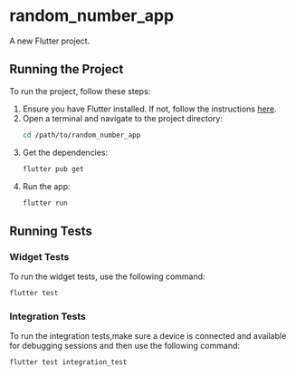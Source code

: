# random_number_app

A new Flutter project.

## Running the Project

To run the project, follow these steps:

1. Ensure you have Flutter installed. If not, follow the instructions [here](https://docs.flutter.dev/get-started/install). 
2. Open a terminal and navigate to the project directory:
    ```sh
    cd /path/to/random_number_app
    ```
3. Get the dependencies:
    ```sh
    flutter pub get
    ```
4. Run the app:
    ```sh
    flutter run
    ```

## Running Tests

### Widget Tests

To run the widget tests, use the following command:
```sh
flutter test
```

### Integration Tests

To run the integration tests,make sure a device is connected and available for debugging sessions and then use the following command:
```sh
flutter test integration_test
```